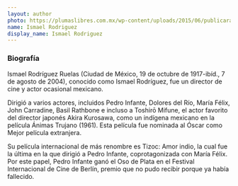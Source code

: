 ```yaml
---
layout: author
photo: https://plumaslibres.com.mx/wp-content/uploads/2015/06/publicaran-Ismael-Rodriguez-destacado-mexicano_MILIMA20141207_0331_8.jpg
name: Ismael Rodriguez
display_name: Ismael Rodriguez
---
```


### Biografía

Ismael Rodríguez Ruelas (Ciudad de México, 19 de octubre de 1917-ibíd., 7 de agosto de 2004), conocido como Ismael Rodríguez, fue un director de cine y actor ocasional mexicano.

Dirigió a varios actores, incluidos Pedro Infante, Dolores del Río, María Félix, John Carradine, Basil Rathbone e incluso a Toshirō Mifune, el actor favorito del director japonés Akira Kurosawa, como un indígena mexicano en la película Ánimas Trujano (1961). Esta película fue nominada al Óscar como Mejor película extranjera.

Su película internacional de más renombre es Tizoc: Amor indio, la cual fue la última en la que dirigió a Pedro Infante, coprotagonizada con María Félix. Por este papel, Pedro Infante ganó el Oso de Plata en el Festival Internacional de Cine de Berlín, premio que no pudo recibir porque ya había fallecido.
